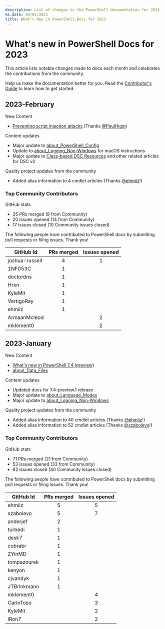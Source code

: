 ```yaml
---
description: List of changes to the PowerShell documentation for 2023
ms.date: 03/01/2023
title: What's New in PowerShell-Docs for 2023
---
```

# What's new in PowerShell Docs for 2023

This article lists notable changes made to docs each month and celebrates the contributions from the
community.

Help us make the documentation better for you. Read the [Contributor's Guide][contrib] to learn how
to get started.

## 2023-February

New Content

- [Preventing script injection attacks](/powershell/scripting/dev-cross-plat/security/preventing-script-injection)
  (Thanks [@PaulHigin][PaulHigin])

Content updates

- Major update to
  [about_PowerShell_Config](/powershell/module/microsoft.powershell.core/about/about_powershell_config)
- Update to
  [about_Logging_Non-Windows](/powershell/module/microsoft.powershell.core/about/about_logging_non-windows)
  for macOS instructions
- Major update to [Class-based DSC Resources](/powershell/dsc/concepts/class-based-resources) and
  other related articles for DSC v2

Quality project updates from the community

- Added alias information to 4 cmdlet articles (Thanks [@ehmiiz][ehmiiz]!)

### Top Community Contributors

GitHub stats

- 35 PRs merged (8 from Community)
- 20 issues opened (14 from Community)
- 17 issues closed (10 Community issues closed)

The following people have contributed to PowerShell docs by submitting pull requests or filing
issues. Thank you!

|   GitHub Id    | PRs merged | Issues opened |
| -------------- | :--------: | :-----------: |
| joshua-russell |     4      |       1       |
| 1NF053C        |     1      |               |
| doctordns      |     1      |               |
| Hrxn           |     1      |               |
| KyleMit        |     1      |               |
| VertigoRay     |     1      |               |
| ehmiiz         |     1      |               |
| ArmaanMcleod   |            |       2       |
| mklement0      |            |       2       |

## 2023-January

New Content

- [What's new in PowerShell 7.4 (preview)](/powershell/scripting/whats-new/what-s-new-in-powershell-74)
- [about_Data_Files](/powershell/module/microsoft.powershell.core/about/about_data_files)

Content updates

- Updated docs for 7.4-preview.1 release
- Major update to [about_Language_Modes](/powershell/module/microsoft.powershell.core/about/about_language_modes)
- Major update to [about_Logging_Non-Windows](/powershell/module/microsoft.powershell.core/about/about_logging_non-windows)

Quality project updates from the community

- Added alias information to 40 cmdlet articles (Thanks [@ehmiiz][ehmiiz]!)
- Added alias information to 52 cmdlet articles (Thanks [@szabolevo][szabolevo]!)

### Top Community Contributors

GitHub stats

- 71 PRs merged (21 from Community)
- 53 issues opened (33 from Community)
- 62 issues closed (40 Community issues closed)

The following people have contributed to PowerShell docs by submitting pull requests or filing
issues. Thank you!

|  GitHub Id  | PRs merged | Issues opened |
| ----------- | :--------: | :-----------: |
| ehmiiz      |     5      |       5       |
| szabolevo   |     5      |       7       |
| anderjef    |     2      |               |
| turbedi     |     1      |               |
| desk7       |     1      |               |
| cobrabr     |     1      |               |
| ZYinMD      |     1      |               |
| tompazourek |     1      |               |
| kenyon      |     1      |               |
| cjvandyk    |     1      |               |
| JTBrinkmann |     1      |               |
| mklement0   |            |       4       |
| CarloToso   |            |       3       |
| KyleMit     |            |       2       |
| iRon7       |            |       2       |

<!-- Link references -->
[contrib]: contributing/overview.md
[ehmiiz]: https://github.com/ehmiiz
[szabolevo]: https://github.com/szabolevo
[PaulHigin]: https://github.com/PaulHigin
